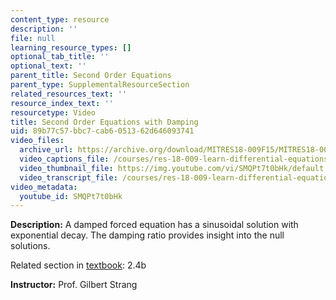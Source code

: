 ```yaml
---
content_type: resource
description: ''
file: null
learning_resource_types: []
optional_tab_title: ''
optional_text: ''
parent_title: Second Order Equations
parent_type: SupplementalResourceSection
related_resources_text: ''
resource_index_text: ''
resourcetype: Video
title: Second Order Equations with Damping
uid: 89b77c57-bbc7-cab6-0513-62d646093741
video_files:
  archive_url: https://archive.org/download/MITRES18-009F15/MITRES18-009F15_2_4b_SecondOrderDamping_300k.mp4
  video_captions_file: /courses/res-18-009-learn-differential-equations-up-close-with-gilbert-strang-and-cleve-moler-fall-2015/9813af0383f451f59c73df6d242faf8a_SMQPt7t0bHk.vtt
  video_thumbnail_file: https://img.youtube.com/vi/SMQPt7t0bHk/default.jpg
  video_transcript_file: /courses/res-18-009-learn-differential-equations-up-close-with-gilbert-strang-and-cleve-moler-fall-2015/67c2908c33a58227d9afafd6f3b17d10_SMQPt7t0bHk.pdf
video_metadata:
  youtube_id: SMQPt7t0bHk
---
```


**Description:** A damped forced equation has a sinusoidal solution with exponential decay. The damping ratio provides insight into the null solutions.

Related section in [textbook](http://www-math.mit.edu/~gs/dela/): 2.4b

**Instructor:** Prof. Gilbert Strang